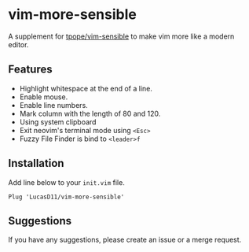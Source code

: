 # vim-more-sensible

A supplement for [tpope/vim-sensible](https://github.com/tpope/vim-sensible)
to make vim more like a modern editor.

## Features

- Highlight whitespace at the end of a line.
- Enable mouse.
- Enable line numbers.
- Mark column with the length of 80 and 120.
- Using system clipboard
- Exit neovim's terminal mode using `<Esc>`
- Fuzzy File Finder is bind to `<leader>f`

## Installation

Add line below to your `init.vim` file.

```
Plug 'LucasD11/vim-more-sensible'
```

## Suggestions

If you have any suggestions, please create an issue or a merge request.
